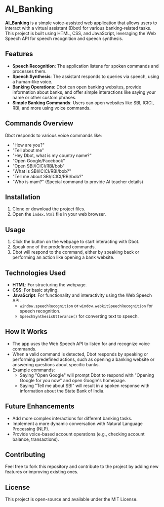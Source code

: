# AI_Banking

**AI_Banking** is a simple voice-assisted web application that allows users to interact with a virtual assistant (Dbot) for various banking-related tasks. This project is built using HTML, CSS, and JavaScript, leveraging the Web Speech API for speech recognition and speech synthesis.

## Features
- **Speech Recognition**: The application listens for spoken commands and processes them.
- **Speech Synthesis**: The assistant responds to queries via speech, using a human-like voice.
- **Banking Operations**: Dbot can open banking websites, provide information about banks, and offer simple interactions like saying your name or other custom phrases.
- **Simple Banking Commands**: Users can open websites like SBI, ICICI, RBI, and more using voice commands.

## Commands Overview
Dbot responds to various voice commands like:
- "How are you?" 
- "Tell about me"
- "Hey Dbot, what is my country name?"
- "Open Google/Facebook"
- "Open SBI/ICICI/RBI/bob"
- "What is SBI/ICICI/RBI/bob?"
- "Tell me about SBI/ICICI/RBI/bob?"
- "Who is mam?" (Special command to provide AI teacher details)

## Installation
1. Clone or download the project files.
2. Open the `index.html` file in your web browser.

## Usage
1. Click the button on the webpage to start interacting with Dbot.
2. Speak one of the predefined commands.
3. Dbot will respond to the command, either by speaking back or performing an action like opening a bank website.

## Technologies Used
- **HTML**: For structuring the webpage.
- **CSS**: For basic styling.
- **JavaScript**: For functionality and interactivity using the Web Speech API.
  - `window.speechRecognition` or `window.webkitSpeechRecognition` for speech recognition.
  - `SpeechSynthesisUtterance()` for converting text to speech.

## How It Works
- The app uses the Web Speech API to listen for and recognize voice commands.
- When a valid command is detected, Dbot responds by speaking or performing predefined actions, such as opening a banking website or answering questions about specific banks.
- Example commands:
  - Saying "Open Google" will prompt Dbot to respond with "Opening Google for you now" and open Google's homepage.
  - Saying "Tell me about SBI" will result in a spoken response with information about the State Bank of India.

## Future Enhancements
- Add more complex interactions for different banking tasks.
- Implement a more dynamic conversation with Natural Language Processing (NLP).
- Provide voice-based account operations (e.g., checking account balance, transactions).

## Contributing
Feel free to fork this repository and contribute to the project by adding new features or improving existing ones.

## License
This project is open-source and available under the MIT License.

